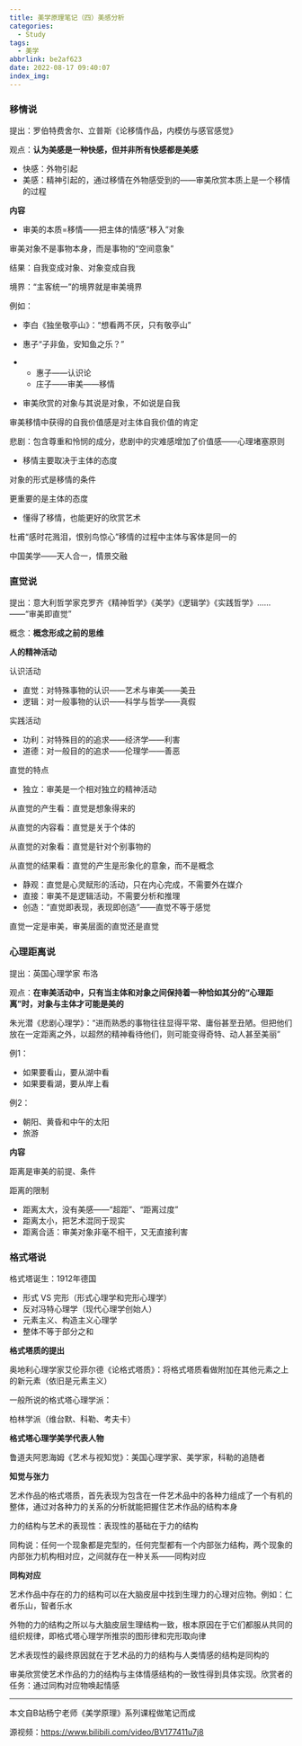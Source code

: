 ```yaml
---
title: 美学原理笔记（四）美感分析
categories:
  - Study
tags:
  - 美学
abbrlink: be2af623
date: 2022-08-17 09:40:07
index_img:
---
```


<!-- more -->
<!-- categories:Dev、Ops、Study、Sth、News、work-->
<!-- tags: 
Python、MySQL、LeetCode、机器学习、Linux、Big Data、Java、BlockChain、Docker、Web 、分布式、
Maven、数据结构、JVM、JavaScript、Crontab、Shell、Ubuntu、VPN、NodeJS、String、VM、Hadoop、
Life、树莓派、Git、Hexo、算法、运维、网络、算法、电影、美学、
 -->
### 移情说



提出：罗伯特费舍尔、立普斯《论移情作品，内模仿与感官感觉》

观点：**认为美感是一种快感，但并非所有快感都是美感**

- 快感：外物引起
- 美感：精神引起的，通过移情在外物感受到的——审美欣赏本质上是一个移情的过程



**内容**

- 审美的本质=移情——把主体的情感“移入”对象

审美对象不是事物本身，而是事物的“空间意象”

结果：自我变成对象、对象变成自我

境界：“主客统一”的境界就是审美境界

例如：

- 李白《独坐敬亭山》：“想看两不厌，只有敬亭山”
- 惠子“子非鱼，安知鱼之乐？”

- - 惠子——认识论
  - 庄子——审美——移情



- 审美欣赏的对象与其说是对象，不如说是自我

审美移情中获得的自我价值感是对主体自我价值的肯定

悲剧：包含尊重和怜悯的成分，悲剧中的灾难感增加了价值感——心理堵塞原则

- 移情主要取决于主体的态度

对象的形式是移情的条件

更重要的是主体的态度

- 懂得了移情，也能更好的欣赏艺术

杜甫“感时花溅泪，恨别鸟惊心”移情的过程中主体与客体是同一的

中国美学——天人合一，情景交融



### 直觉说



提出：意大利哲学家克罗齐《精神哲学》《美学》《逻辑学》《实践哲学》……——“审美即直觉”

概念：**概念形成之前的思维**



**人的精神活动**

认识活动

- 直觉：对特殊事物的认识——艺术与审美——美丑
- 逻辑：对一般事物的认识——科学与哲学——真假

实践活动

- 功利：对特殊目的的追求——经济学——利害
- 道德：对一般目的的追求——伦理学——善恶

直觉的特点

- 独立：审美是一个相对独立的精神活动

从直觉的产生看：直觉是想象得来的

从直觉的内容看：直觉是关于个体的

从直觉的对象看：直觉是针对个别事物的

从直觉的结果看：直觉的产生是形象化的意象，而不是概念

- 静观：直觉是心灵赋形的活动，只在内心完成，不需要外在媒介
- 直接：审美不是逻辑活动，不需要分析和推理
- 创造：“直觉即表现，表现即创造”——直觉不等于感觉

直觉一定是审美，审美层面的直觉还是直觉



### 心理距离说



提出：英国心理学家 布洛

观点：**在审美活动中，只有当主体和对象之间保持着一种恰如其分的“心理距离”时，对象与主体才可能是美的**



朱光潜《悲剧心理学》：“进而熟悉的事物往往显得平常、庸俗甚至丑陋。但把他们放在一定距离之外，以超然的精神看待他们，则可能变得奇特、动人甚至美丽”

例1：

- 如果要看山，要从湖中看
- 如果要看湖，要从岸上看

例2：

- 朝阳、黄昏和中午的太阳
- 旅游



**内容**

距离是审美的前提、条件

距离的限制

- 距离太大，没有美感——“超距”、“距离过度”
- 距离太小，把艺术混同于现实
- 距离合适：审美对象非毫不相干，又无直接利害



### 格式塔说



格式塔诞生：1912年德国

- 形式 VS 完形（形式心理学和完形心理学）
- 反对冯特心理学（现代心理学创始人）
- 元素主义、构造主义心理学
- 整体不等于部分之和



**格式塔质的提出**

奥地利心理学家艾伦菲尔德《论格式塔质》：将格式塔质看做附加在其他元素之上的新元素（依旧是元素主义）

一般所说的格式塔心理学派：

柏林学派（维台默、科勒、考夫卡）



**格式塔心理学美学代表人物**

鲁道夫阿恩海姆《艺术与视知觉》：美国心理学家、美学家，科勒的追随者



**知觉与张力**

艺术作品的格式塔质，首先表现为包含在一件艺术品中的各种力组成了一个有机的整体，通过对各种力的关系的分析就能把握住艺术作品的结构本身

力的结构与艺术的表现性：表现性的基础在于力的结构

同构说：任何一个现象都是完型的，任何完型都有一个内部张力结构，两个现象的内部张力机构相对应，之间就存在一种关系——同构对应



**同构对应**

艺术作品中存在的力的结构可以在大脑皮层中找到生理力的心理对应物。例如：仁者乐山，智者乐水

外物的力的结构之所以与大脑皮层生理结构一致，根本原因在于它们都服从共同的组织规律，即格式塔心理学所推崇的图形律和完形取向律

艺术表现性的最终原因就在于艺术品的力的结构与人类情感的结构是同构的

审美欣赏使艺术作品的力的结构与主体情感结构的一致性得到具体实现。欣赏者的任务：通过同构对应物唤起情感

----

本文自B站杨宁老师《美学原理》系列课程做笔记而成

源视频：https://www.bilibili.com/video/BV177411u7j8
